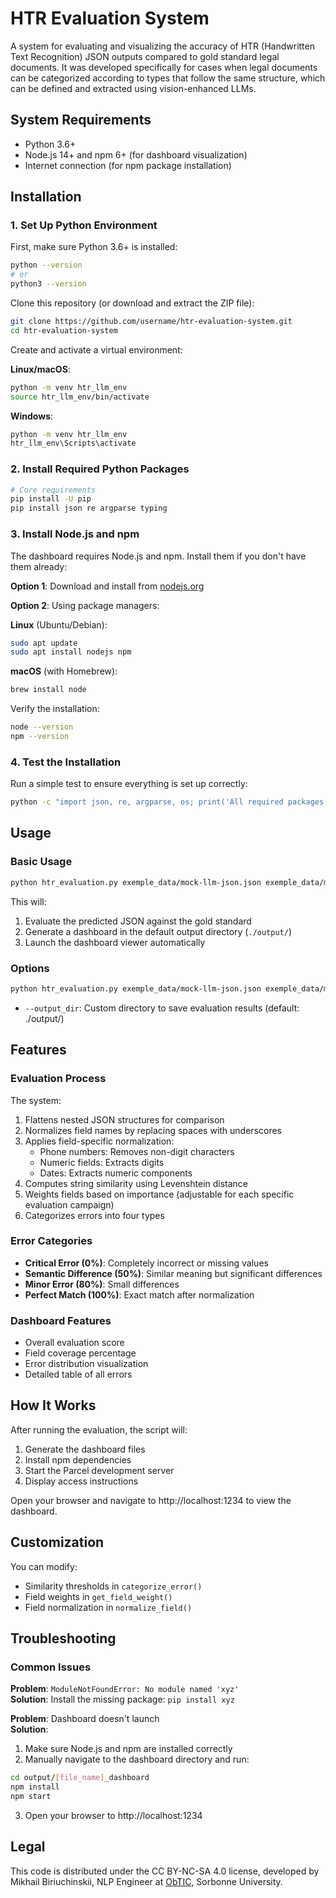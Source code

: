 # HTR Evaluation System

A system for evaluating and visualizing the accuracy of HTR (Handwritten Text Recognition) JSON outputs compared to gold standard legal documents. It was developed specifically for cases when legal documents can be categorized according to types that follow the same structure, which can be defined and extracted using vision-enhanced LLMs.

## System Requirements

- Python 3.6+
- Node.js 14+ and npm 6+ (for dashboard visualization)
- Internet connection (for npm package installation)

## Installation

### 1. Set Up Python Environment

First, make sure Python 3.6+ is installed:
```bash
python --version
# or
python3 --version
```

Clone this repository (or download and extract the ZIP file):
```bash
git clone https://github.com/username/htr-evaluation-system.git
cd htr-evaluation-system
```

Create and activate a virtual environment:

**Linux/macOS**:
```bash
python -m venv htr_llm_env
source htr_llm_env/bin/activate
```

**Windows**:
```bash
python -m venv htr_llm_env
htr_llm_env\Scripts\activate
```

### 2. Install Required Python Packages

```bash
# Core requirements
pip install -U pip
pip install json re argparse typing
```

### 3. Install Node.js and npm

The dashboard requires Node.js and npm. Install them if you don't have them already:

**Option 1**: Download and install from [nodejs.org](https://nodejs.org/)

**Option 2**: Using package managers:

**Linux** (Ubuntu/Debian):
```bash
sudo apt update
sudo apt install nodejs npm
```

**macOS** (with Homebrew):
```bash
brew install node
```

Verify the installation:
```bash
node --version
npm --version
```

### 4. Test the Installation

Run a simple test to ensure everything is set up correctly:
```bash
python -c "import json, re, argparse, os; print('All required packages are installed!')"
```

## Usage

### Basic Usage

```bash
python htr_evaluation.py exemple_data/mock-llm-json.json exemple_data/mock-gold-json.json
```

This will:
1. Evaluate the predicted JSON against the gold standard
2. Generate a dashboard in the default output directory (`./output/`)
3. Launch the dashboard viewer automatically

### Options

```bash
python htr_evaluation.py exemple_data/mock-llm-json.json exemple_data/mock-gold-json.json --output_dir /custom/path
```

- `--output_dir`: Custom directory to save evaluation results (default: ./output/)

## Features

### Evaluation Process

The system:
1. Flattens nested JSON structures for comparison
2. Normalizes field names by replacing spaces with underscores
3. Applies field-specific normalization:
   - Phone numbers: Removes non-digit characters
   - Numeric fields: Extracts digits
   - Dates: Extracts numeric components
4. Computes string similarity using Levenshtein distance
5. Weights fields based on importance (adjustable for each specific evaluation campaign)
6. Categorizes errors into four types

### Error Categories

- **Critical Error (0%)**: Completely incorrect or missing values
- **Semantic Difference (50%)**: Similar meaning but significant differences
- **Minor Error (80%)**: Small differences
- **Perfect Match (100%)**: Exact match after normalization

### Dashboard Features

- Overall evaluation score
- Field coverage percentage
- Error distribution visualization
- Detailed table of all errors

## How It Works

After running the evaluation, the script will:
1. Generate the dashboard files
2. Install npm dependencies
3. Start the Parcel development server
4. Display access instructions

Open your browser and navigate to http://localhost:1234 to view the dashboard.

## Customization

You can modify:
- Similarity thresholds in `categorize_error()`
- Field weights in `get_field_weight()`
- Field normalization in `normalize_field()`

## Troubleshooting

### Common Issues

**Problem**: `ModuleNotFoundError: No module named 'xyz'`  
**Solution**: Install the missing package: `pip install xyz`

**Problem**: Dashboard doesn't launch  
**Solution**: 
1. Make sure Node.js and npm are installed correctly
2. Manually navigate to the dashboard directory and run:
```bash
cd output/[file_name]_dashboard
npm install
npm start
```
3. Open your browser to http://localhost:1234

## Legal

This code is distributed under the CC BY-NC-SA 4.0 license, developed by Mikhail Biriuchinskii, NLP Engineer at [ObTIC](https://obtic.sorbonne-universite.fr/), Sorbonne University.
